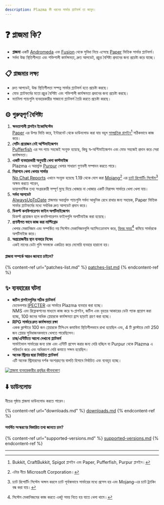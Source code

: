 ```yaml
---
description: Plazma কী ধরনের সার্ভার প্ল্যাটফর্ম তা জানুন।
---
```


# ❓ প্লাজমা কি?

- **প্লাজমা** একটি [Andromeda](https://github.com/EarendelArchived/Andromeda) এবং [Fusion](https://github.com/RuinedTechnologyUnify/Fusion) থেকে সুবিধা নিয়ে এসেছে [Paper](https://github.com/PaperMC/Paper) ভিত্তিক সার্ভার প্ল্যাটফর্ম।
- সর্বদা উচ্চ স্থিতিশীলতা এবং শক্তিশালী কার্যক্ষমতা, দ্রুত আপডেট, প্রচুর বৈশিষ্ট্য প্রদানের জন্য প্রচেষ্টা করে যাচ্ছে।

## 📋 প্লাজমার লক্ষ্য <a href="#id-1" id="id-1"></a>

- দ্রুত আপডেট, উচ্চ স্থিতিশীলতা সম্পন্ন সার্ভার প্ল্যাটফর্ম হতে প্রচেষ্টা করছে।
- মোড প্ল্যাটফর্মের মতো প্রচুর বৈশিষ্ট্য এবং শক্তিশালী কার্যক্ষমতা প্রদানের জন্য প্রচেষ্টা করছে।
- ভ্যানিলা প্যাচগুলি ব্যবহারকারীর সাজানো প্ল্যাটফর্ম তৈরি করতে প্রচেষ্টা করছে।

## ⚙️ গুরুত্বপূর্ণ বৈশিষ্ট্য <a href="#id-2" id="id-2"></a>

1. **ক্ষমতাশালী প্লাগইন ইকোসিস্টেম**\
   [Paper](https://github.com/PaperMC/Paper) এর উপর ভিত্তি করে,
   ইন্টারনেট থেকে ডাউনলোড করা যায় বহুল [সাম্প্রতিক প্লাগইন](#user-content-fn-1)[^1] সঠিকভাবে কাজ করে।
2. **সেটিং প্রয়োজন নেই অপ্টিমাইজেশন**\
   [Pufferfish](https://github.com/pufferfish-gg/Pufferfish) এর সব প্যাচ সহজেই সংযুক্ত হয়েছে,
   কিছু স্ব-অপ্টিমাইজেশন এবং মোড সহজেই প্রদান করে সেরা কার্যক্ষমতা।
3. **একটি ব্যবহারকারী অনুযায়ী খেলা কাস্টমাইজ**\
   Plazma এ অন্তর্ভুক্ত [Purpur](https://github.com/PurpurMC/Purpur) খেলার সাধারণ গুণাবলী সম্পাদন করতে পারে।
4. **নিরাপদে খেলা খেলার সার্ভার**\
   [No Chat Reports](https://github.com/Aizistral-Studios/No-Chat-Reports) এখানে সংযুক্ত হয়েছে 1.19 থেকে যোগ করা
   [Mojang](#user-content-fn-2)[^2] এর [চ্যাট রিপোর্টিং সিস্টেম](#user-content-fn-3)[^3] অক্ষম করতে পারেন,\
   ডায়াগনস্টিক তথ্য সংগ্রহকারী সম্পূর্ণ মুছে দিয়ে খোজার না খোজার একটি নিরাপদ সার্ভারে খেলা খেলা যায়।
5. **সর্বদা আপডেট**\
   [AlwaysUpToDate](https://github.com/PlazmaMC/AlwaysUpToDate) প্লাজমার অন্তর্ভুক্ত প্যাচগুলি সর্বদা আধুনিক রেখে রাখার জন্য সহায়ক, Paper ভিত্তিক সার্ভার প্ল্যাটফর্মের মধ্যে সর্বাধিক দ্রুত আপডেট প্রদান করে।
6. **ডিফল্ট কনফিগারেশন ফাইল অপটিমাইজেশন**\
   ডিফল্ট প্রয়োজন হলে কনফিগারেশন ফাইলগুলি অপটিমাইজ করা হয়েছে।
7. **প্রণালীগত ভাবে কাজ করা মাল্টিথ্রেড**\
   খেলার মেকানিজম এবং সম্পর্কিত নয় সিস্টেম মেকানিজমগুলি অ্যাসিংক্রোনাস করে, [বিলম্ব সময়](#user-content-fn-4)[^4] কমিয়ে সার্ভারকে অপটিমাইজ করে।
8. **অপ্রয়োজনীয় স্থান ব্যবহার নিষেধ**\
   একই মানের ডেটা গুলি সমস্তকে একত্রিত করে মেমোরি ব্যবহার হারানো হয়।

#### প্লাজমা সম্পর্কে আরও জানতে চাইলে? <a href="#etc-1" id="etc-1"></a>

{% content-ref url="patches-list.md" %}
[patches-list.md](patches-list.md)
{% endcontent-ref %}

## ✨ ব্যবহারের ঘটনা <a href="#id-3" id="id-3"></a>

- **জটিল প্লাগইনগুলির সঠিক প্ল্যাটফর্ম**\
  ডেভেলপার [IPECTER](https://github.com/IPECTER) এর সার্ভারে Plazma ব্যবহার করা হচ্ছে।\
  NMS এবং রিফ্লেকশনের মাধ্যমে কাজ করে স্ব-প্লাগইন, জটিল এবং বৃহত্তর আকারের ডেটা প্যাক প্রয়োগ করা হচ্ছে,
  100 জনের অধিক প্লেয়ারকে কার্যক্ষমতা হ্রাস ছাড়াই গ্রহণ করা হচ্ছে।
- **RPG সার্ভারে দ্রুত কার্যক্ষমতা রক্ষা**\
  একক ক্লাস্টারে 100 জন প্লেয়ারকে টিপিএস কমাবিনা স্থিতিশীলভাবে রাখা হয়েছিল এবং,
  4 টি ক্লাস্টারে মোট 250 জন প্লেয়ার সুবিধাজনকভাবে খেলতে পারেছিলেন।
- **চাঙ্ক/এন্টিটিতে আলো দেখানো প্ল্যাটফর্ম**\
  সার্ভাইভাল সার্ভারের জন্য চাঙ্ক এবং এন্টিটি প্রসেস করার জন্য দেরি হচ্ছিল যা Purpur থেকে Plazma এ পরিবর্তন করে এবং অধিকাংশ দেরি কমাতে সক্ষম হয়েছিল।
- **অনেক স্ট্রিমার দ্বারা নির্বাচিত প্ল্যাটফর্ম**\
  এটি অনেক স্ট্রিমারদের দর্শক অংশগ্রহণের বালতি হিসাবে নির্বাচিত এবং ব্যবহৃত হচ্ছে।

<a href="https://bstats.org/plugin/server-implementation/Plazma/18047">
   <img src="https://badge.plazmamc.org/internal/bstats" alt="প্লাজমা ব্যবহারকারীর প্রবৃদ্ধির জীবনকোণ">
</a>

## ⬇️ ডাউনলোড

নীচের পৃষ্ঠায় প্লাজমা ডাউনলোড করতে পারেন।

{% content-ref url="downloads.md" %}
[downloads.md](downloads.md)
{% endcontent-ref %}

#### সমর্থিত সংস্করণের বিস্তারিত তথ্য জানতে চান?

{% content-ref url="supported-versions.md" %}
[supported-versions.md](supported-versions.md)
{% endcontent-ref %}

***

[^1]: Bukkit, CraftBukkit, Spigot প্লাগইন এবং Paper, Pufferfish, Purpur প্লাগইন।

[^2]: এটার নীচে Microsoft Corporation।

[^3]: চ্যাট রিপোর্টিং সিস্টেম অক্ষম করলে চ্যাট পূর্নাঙ্কভাবে সার্ভারের মধ্যে প্রসেস হয় এবং Mojang-এর চ্যাট ট্র্যাকিং বন্ধ করা যায়।

[^4]: সিস্টেম মেকানিজমের কাজ করতে একটু সময় নিতে হয় যাতে খেলা থামে।
